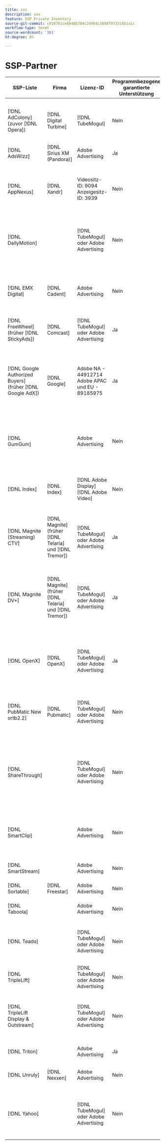 ```yaml
---
title: xxx
description: xxx
feature: DSP Private Inventory
source-git-commit: c010701ce6848b784c24984c3888f973316b1a1c
workflow-type: tm+mt
source-wordcount: '361'
ht-degree: 0%

---
```


# SSP-Partner

| SSP-Liste | Firma | Lizenz-ID | Programmbezogene garantierte Unterstützung | Region | Unterstützte Währung | Unterstützter Bestand |
| --- | --- | --- | --- | --- | --- | --- |
| [!DNL AdColony] (zuvor [!DNL Opera]) | [!DNL Digital Turbine] | [!DNL TubeMogul] | Nein | Global | USD | Desktop und Mobilgerät anzeigen<br><br>Video-Desktop und Mobilgerät |
| [!DNL AdsWizz] | [!DNL Sirius XM (Pandora)] | Adobe Advertising | Ja | Global | USD, EUR, GBP | Audio-Desktop und Mobilgerät |
| [!DNL AppNexus] | [!DNL Xandr] | Videositz-ID: 9094<br>Anzeigesitz-ID: 3939 | Nein | Global | USD | Desktop und Mobilgerät anzeigen<br><br>Video-Desktop, Mobilgerät und CTV |
| [!DNL DailyMotion] |  | [!DNL TubeMogul] oder Adobe Advertising | Nein | US + EMEA | USD, | Desktop und Mobilgerät anzeigen<br><br>Video-Desktop, Mobilgerät und CTV |
| [!DNL EMX Digital] | [!DNL Cadent] | Adobe Advertising | Nein | US/CA | USD | Desktop und Mobilgerät anzeigen<br><br>Video-Desktop, Mobilgerät und CTV |
| [!DNL FreeWheel] (früher [!DNL StickyAds]) | [!DNL Comcast] | [!DNL TubeMogul] oder Adobe Advertising | Ja | Global | USD, EUR, AUD, GBP | Video-Desktop, Mobilgerät und CTV |
| [!DNL Google Authorized Buyers] (früher [!DNL Google AdX]) | [!DNL Google] | Adobe NA - 44912714<br>Adobe APAC und EU - 89185975 | Ja | Global | USD, BRL | Audio-Desktop und Mobilgerät<br><br>Desktop und Mobilgerät anzeigen<br><br>Video-Desktop, Mobilgerät und CTV |
| [!DNL GumGum] |  | Adobe Advertising | Nein | Global | USD | Desktop und Mobilgerät anzeigen<br><br>Video-Desktop und Mobilgerät |
| [!DNL Index] | [!DNL Index] | [!DNL Adobe Display]<br>[!DNL Adobe Video] | Nein | Global | USD | Desktop und Mobilgerät anzeigen<br><br>Video-Desktop, Mobilgerät und CTV |
| [!DNL Magnite (Streaming) CTV] | [!DNL Magnite] (früher [!DNL Telaria] und [!DNL Tremor]) | [!DNL TubeMogul] oder Adobe Advertising | Ja | Global | AUD, USD | Video-Desktop, Mobilgerät und CTV |
| [!DNL Magnite DV+] | [!DNL Magnite] (früher [!DNL Telaria] und [!DNL Tremor]) | [!DNL TubeMogul] oder Adobe Advertising | Ja | Global | USD | Audio-Desktop und Mobilgerät<br><br>Desktop und Mobilgerät anzeigen<br><br>Video-Desktop, Mobilgerät und CTV |
| [!DNL OpenX] | [!DNL OpenX] | [!DNL TubeMogul] oder Adobe Advertising | Ja | Global | USD | Desktop und Mobilgerät anzeigen<br><br>Video-Desktop, Mobilgerät und CTV |
| [!DNL PubMatic New ortb2.2] | [!DNL Pubmatic] | [!DNL TubeMogul] oder Adobe Advertising | Nein | Global | USD | Desktop und Mobilgerät anzeigen<br><br>Video-Desktop, Mobilgerät und CTV |
| [!DNL ShareThrough] |  | [!DNL TubeMogul] oder Adobe Advertising | Nein | Global | USD | Desktop und Mobilgerät anzeigen<br><br>Native Anzeige<br><br>Video-Desktop, Mobilgerät und CTV |
| [!DNL SmartClip] |  | Adobe Advertising | Nein | EMEA | Alle Währungen | Desktop und Mobilgerät anzeigen<br><br>Video-Desktop, Mobilgerät und CTV |
| [!DNL SmartStream] |  | Adobe Advertising | Nein | EMEA | EUR, USD | Video-Desktop und Mobilgerät |
| [!DNL Sortable] | [!DNL Freestar] | Adobe Advertising | Nein | CA | USD | Desktop und Mobilgerät anzeigen |
| [!DNL Taboola] |  | Adobe Advertising | Nein | US/CA | USD | Video-Desktop und Mobilgerät |
| [!DNL Teads] |  | [!DNL TubeMogul] oder Adobe Advertising | Nein | Ausgehendes Video = Global<br>Display = NA + EMEA | USD | Desktop und Mobilgerät anzeigen<br><br>Video-Desktop und Mobilgerät |
| [!DNL TripleLift] |  | [!DNL TubeMogul] oder Adobe Advertising | Nein | Global | USD | Native Anzeige |
| [!DNL TripleLift Display & Outstream] |  | [!DNL TubeMogul] oder Adobe Advertising | Nein | Global | USD | Desktop und Mobilgerät anzeigen<br><br>Video-Desktop, Mobilgerät und CTV |
| [!DNL Triton] |  | Adobe Advertising | Ja | Global | USD | Audio-Desktop und Mobilgerät |
| [!DNL Unruly] | [!DNL Nexxen] | Adobe Advertising | Nein | US + EMEA | USD | Video-Desktop, Mobilgerät und CTV |
| [!DNL Yahoo] |  | [!DNL TubeMogul] oder Adobe Advertising | Nein | Global | USD | Desktop und Mobilgerät anzeigen<br><br>Video-Desktop, Mobilgerät und CTV |
